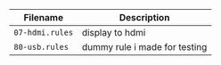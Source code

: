 | Filename | Description |
| -------- | ----------- |
| `07-hdmi.rules` | display to hdmi |
| `80-usb.rules` | dummy rule i made for testing |



<!--
cd /etc/udev/rules.d

sudo udevadm control --reload #reloads   
sudo udevadm trigger #force reloads

udevadm monitor --environment --udev

udevadm info --path=""  --attribute-walk 

sudo udevadm test --action=add /devices/pci0000:00/0000:00:14.0/usb3/3-2 # test -->